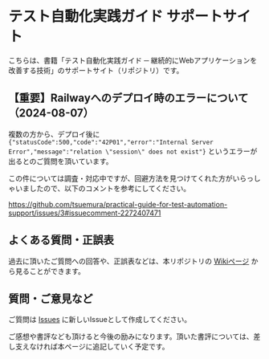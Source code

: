 # テスト自動化実践ガイド サポートサイト

こちらは、書籍「テスト自動化実践ガイド ─ 継続的にWebアプリケーションを改善する技術」のサポートサイト（リポジトリ）です。

## 【重要】Railwayへのデプロイ時のエラーについて（2024-08-07）

複数の方から、デプロイ後に `{"statusCode":500,"code":"42P01","error":"Internal Server Error","message":"relation \"session\" does not exist"}` というエラーが出るとのご質問を頂いています。

この件については調査・対応中ですが、回避方法を見つけてくれた方がいらっしゃいましたので、以下のコメントを参考にしてください。

https://github.com/tsuemura/practical-guide-for-test-automation-support/issues/3#issuecomment-2272407471

## よくある質問・正誤表

過去に頂いたご質問への回答や、正誤表などは、本リポジトリの [Wikiページ](https://github.com/tsuemura/practical-guide-for-test-automation-support/wiki) から見ることができます。

## 質問・ご意見など

ご質問は [Issues](https://github.com/tsuemura/practical-guide-for-test-automation-support/issues) に新しいIssueとして作成してください。

ご感想や書評なども頂けると今後の励みになります。頂いた書評については、差し支えなければ本ページに追記していく予定です。
